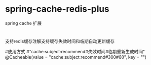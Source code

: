 # spring-cache-redis-plus
spring cache 扩展

#
支持redis缓存注解支持缓存失效时间和临期自动更新缓存

#使用方式
#"cache:subject:recommend#失效时间#临期重新生成时间"
@Cacheable(value = "cache:subject:recommend#300#60", key = "")